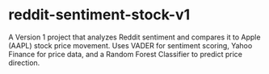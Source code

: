 # reddit-sentiment-stock-v1
A Version 1 project that analyzes Reddit sentiment and compares it to Apple (AAPL) stock price movement. Uses VADER for sentiment scoring, Yahoo Finance for price data, and a Random Forest Classifier to predict price direction.
